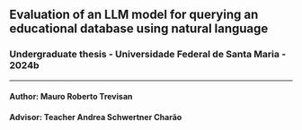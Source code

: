 ## Evaluation of an LLM model for querying an educational database using natural language

### Undergraduate thesis - Universidade Federal de Santa Maria - 2024b
<hr/>

#### Author: Mauro Roberto Trevisan
#### Advisor: Teacher Andrea Schwertner Charão

